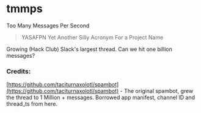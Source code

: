 # tmmps

Too Many Messages Per Second

> YASAFPN
> Yet Another Silly Acronym For a Project Name

Growing (Hack Club) Slack's largest thread.
Can we hit one billion messages?



### Credits:
[https://github.com/taciturnaxolotl/spambot](https://github.com/taciturnaxolotl/spambot) - The original spambot, grew the thread to 1 Million +  messages. Borrowed app manifest, channel ID and thread_ts from here.

